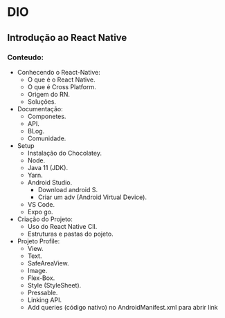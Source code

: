 # DIO
## Introdução ao React Native

### Conteudo:
- Conhecendo o React-Native:
   - O que é o React Native.
   - O que é Cross Platform.
   - Origem do RN.
   - Soluções.
- Documentação:
   - Componetes. 
   - API.
   - BLog.
   - Comunidade.
- Setup
   - Instalação do Chocolatey.
   - Node.
   - Java 11 (JDK).
   - Yarn.
   - Android Studio.
      - Download android S.
      - Criar um adv (Android Virtual Device).
   - VS Code.
   - Expo go.
- Criação do Projeto:
   - Uso do React Native ClI.
   - Estruturas e pastas do pojeto.
- Projeto Profile:
   - View.
   - Text.
   - SafeAreaView.
   - Image.
   - Flex-Box.
   - Style (StyleSheet).
   - Pressable.
   - Linking API.
   - Add queries (código nativo) no AndroidManifest.xml para abrir link 

